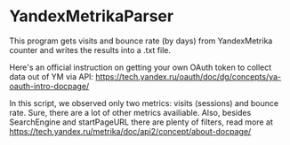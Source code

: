 # YandexMetrikaParser
This program gets visits and bounce rate (by days) from YandexMetrika counter and writes the results into a .txt file.

Here's an official instruction on getting your own OAuth token to collect data out of YM via API: https://tech.yandex.ru/oauth/doc/dg/concepts/ya-oauth-intro-docpage/

In this script, we observed only two metrics: visits (sessions) and bounce rate. Sure, there are a lot of other metrics availiable.
Also, besides SearchEngine and startPageURL there are plenty of filters, read more at https://tech.yandex.ru/metrika/doc/api2/concept/about-docpage/
